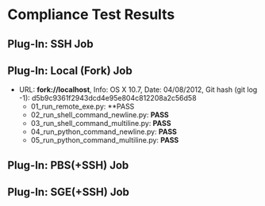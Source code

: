 Compliance Test Results
=======================

Plug-In: SSH Job
----------------


Plug-In: Local (Fork) Job
-------------------------

  * URL: **fork://localhost**, Info: OS X 10.7, Date: 04/08/2012, 
    Git hash (git log -1): d5b9c9361f2943dcd4e95e804c812208a2c56d58 
    * 01_run_remote_exe.py: **PASS
    * 02_run_shell_command_newline.py: **PASS**
    * 03_run_shell_command_multiline.py: **PASS**
    * 04_run_python_command_newline.py: **PASS**
    * 05_run_python_command_multiline.py: **PASS**


Plug-In: PBS(+SSH) Job
----------------------


Plug-In: SGE(+SSH) Job
----------------------
